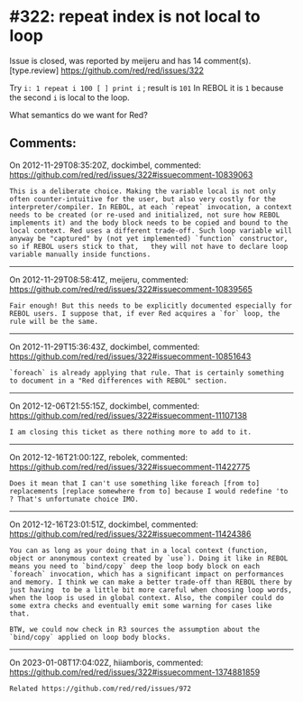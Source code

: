 
#322: repeat index is not local to loop
================================================================================
Issue is closed, was reported by meijeru and has 14 comment(s).
[type.review]
<https://github.com/red/red/issues/322>

Try `i: 1 repeat i 100 [ ] print i` ; result is `101`
In REBOL it is `1` because the second `i` is local to the loop.

What semantics do we want for Red?



Comments:
--------------------------------------------------------------------------------

On 2012-11-29T08:35:20Z, dockimbel, commented:
<https://github.com/red/red/issues/322#issuecomment-10839063>

    This is a deliberate choice. Making the variable local is not only often counter-intuitive for the user, but also very costly for the interpreter/compiler. In REBOL, at each `repeat` invocation, a context needs to be created (or re-used and initialized, not sure how REBOL implements it) and the body block needs to be copied and bound to the local context. Red uses a different trade-off. Such loop variable will anyway be "captured" by (not yet implemented) `function` constructor, so if REBOL users stick to that,   they will not have to declare loop variable manually inside functions.

--------------------------------------------------------------------------------

On 2012-11-29T08:58:41Z, meijeru, commented:
<https://github.com/red/red/issues/322#issuecomment-10839565>

    Fair enough! But this needs to be explicitly documented especially for REBOL users. I suppose that, if ever Red acquires a `for` loop, the rule will be the same.

--------------------------------------------------------------------------------

On 2012-11-29T15:36:43Z, dockimbel, commented:
<https://github.com/red/red/issues/322#issuecomment-10851643>

    `foreach` is already applying that rule. That is certainly something to document in a "Red differences with REBOL" section.

--------------------------------------------------------------------------------

On 2012-12-06T21:55:15Z, dockimbel, commented:
<https://github.com/red/red/issues/322#issuecomment-11107138>

    I am closing this ticket as there nothing more to add to it.

--------------------------------------------------------------------------------

On 2012-12-16T21:00:12Z, rebolek, commented:
<https://github.com/red/red/issues/322#issuecomment-11422775>

    Does it mean that I can't use something like foreach [from to] replacements [replace somewhere from to] because I would redefine 'to ? That's unfortunate choice IMO.

--------------------------------------------------------------------------------

On 2012-12-16T23:01:51Z, dockimbel, commented:
<https://github.com/red/red/issues/322#issuecomment-11424386>

    You can as long as your doing that in a local context (function, object or anonymous context created by `use`). Doing it like in REBOL means you need to `bind/copy` deep the loop body block on each `foreach` invocation, which has a significant impact on performances and memory. I think we can make a better trade-off than REBOL there by just having  to be a little bit more careful when choosing loop words, when the loop is used in global context. Also, the compiler could do some extra checks and eventually emit some warning for cases like that.
    
    BTW, we could now check in R3 sources the assumption about the `bind/copy` applied on loop body blocks.

--------------------------------------------------------------------------------

On 2023-01-08T17:04:02Z, hiiamboris, commented:
<https://github.com/red/red/issues/322#issuecomment-1374881859>

    Related https://github.com/red/red/issues/972

